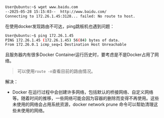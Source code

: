 ``` bash
User@ubuntu:~$ wget www.baidu.com
--2025-05-28 15:15:03--  http://www.baidu.com/
Connecting to 172.26.1.45:3128... failed: No route to host.
```
在使用docker发现路由不可达，ping跳板机也遇到问题：
``` bash 
User@ubuntu:~$ ping 172.26.1.45
PING 172.26.1.45 (172.26.1.45) 56(84) bytes of data.
From 172.26.0.1 icmp_seq=1 Destination Host Unreachable
```
且服务器内有很多Docker Container运行历史时，要考虑是不是Docker占用了网络。
> 可以使用`route -n`查看目前的路由情况。

解决：
- Docker 在运行过程中会创建许多网络，包括默认的桥接网络、自定义网络等。随着时间的推移，一些网络可能会因为容器的删除而变得不再使用。这些未使用的网络会占用系统资源，docker network prune 命令可以帮助清理这些未使用的网络。